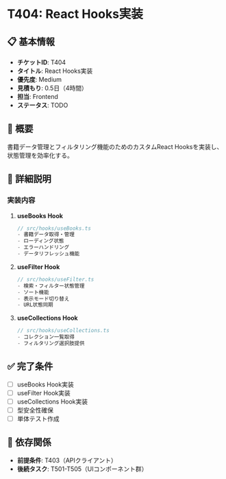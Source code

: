 # T404: React Hooks実装

## 📋 基本情報
- **チケットID**: T404
- **タイトル**: React Hooks実装
- **優先度**: Medium
- **見積もり**: 0.5日（4時間）
- **担当**: Frontend
- **ステータス**: TODO

## 🎯 概要
書籍データ管理とフィルタリング機能のためのカスタムReact Hooksを実装し、状態管理を効率化する。

## 📝 詳細説明
### 実装内容
1. **useBooks Hook**
   ```typescript
   // src/hooks/useBooks.ts
   - 書籍データ取得・管理
   - ローディング状態
   - エラーハンドリング
   - データリフレッシュ機能
   ```

2. **useFilter Hook**
   ```typescript
   // src/hooks/useFilter.ts
   - 検索・フィルター状態管理
   - ソート機能
   - 表示モード切り替え
   - URL状態同期
   ```

3. **useCollections Hook**
   ```typescript
   // src/hooks/useCollections.ts
   - コレクション一覧取得
   - フィルタリング選択肢提供
   ```

## ✅ 完了条件
- [ ] useBooks Hook実装
- [ ] useFilter Hook実装
- [ ] useCollections Hook実装
- [ ] 型安全性確保
- [ ] 単体テスト作成

## 🔗 依存関係
- **前提条件**: T403（APIクライアント）
- **後続タスク**: T501-T505（UIコンポーネント群）